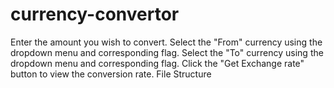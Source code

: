 # currency-convertor
Enter the amount you wish to convert. Select the "From" currency using the dropdown menu and corresponding flag. Select the "To" currency using the dropdown menu and corresponding flag. Click the "Get Exchange rate" button to view the conversion rate. File Structure
